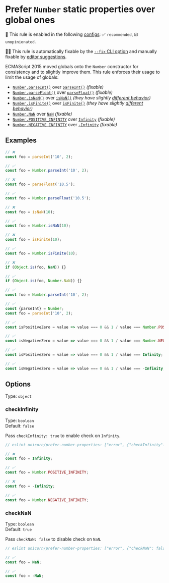 # Prefer `Number` static properties over global ones

💼 This rule is enabled in the following [configs](https://github.com/sindresorhus/eslint-plugin-unicorn#recommended-config): ✅ `recommended`, ☑️ `unopinionated`.

🔧💡 This rule is automatically fixable by the [`--fix` CLI option](https://eslint.org/docs/latest/user-guide/command-line-interface#--fix) and manually fixable by [editor suggestions](https://eslint.org/docs/latest/use/core-concepts#rule-suggestions).

<!-- end auto-generated rule header -->
<!-- Do not manually modify this header. Run: `npm run fix:eslint-docs` -->

ECMAScript 2015 moved globals onto the `Number` constructor for consistency and to slightly improve them. This rule enforces their usage to limit the usage of globals:

- [`Number.parseInt()`](https://developer.mozilla.org/en-US/docs/Web/JavaScript/Reference/Global_Objects/Number/parseInt) over [`parseInt()`](https://developer.mozilla.org/en-US/docs/Web/JavaScript/Reference/Global_Objects/parseInt) *(fixable)*
- [`Number.parseFloat()`](https://developer.mozilla.org/en-US/docs/Web/JavaScript/Reference/Global_Objects/Number/parseFloat) over [`parseFloat()`](https://developer.mozilla.org/en-US/docs/Web/JavaScript/Reference/Global_Objects/parseFloat) *(fixable)*
- [`Number.isNaN()`](https://developer.mozilla.org/en-US/docs/Web/JavaScript/Reference/Global_Objects/Number/isNaN) over [`isNaN()`](https://developer.mozilla.org/en-US/docs/Web/JavaScript/Reference/Global_Objects/isNaN) *(they have slightly [different behavior](https://developer.mozilla.org/en-US/docs/Web/JavaScript/Reference/Global_Objects/Number/isNaN#difference_between_number.isnan_and_global_isnan))*
- [`Number.isFinite()`](https://developer.mozilla.org/en-US/docs/Web/JavaScript/Reference/Global_Objects/Number/isFinite) over [`isFinite()`](https://developer.mozilla.org/en-US/docs/Web/JavaScript/Reference/Global_Objects/isFinite) *(they have slightly [different behavior](https://developer.mozilla.org/en-US/docs/Web/JavaScript/Reference/Global_Objects/Number/isFinite#difference_between_number.isfinite_and_global_isfinite))*
- [`Number.NaN`](https://developer.mozilla.org/en-US/docs/Web/JavaScript/Reference/Global_Objects/Number/NaN) over [`NaN`](https://developer.mozilla.org/en-US/docs/Web/JavaScript/Reference/Global_Objects/NaN) *(fixable)*
- [`Number.POSITIVE_INFINITY`](https://developer.mozilla.org/en-US/docs/Web/JavaScript/Reference/Global_Objects/Number/POSITIVE_INFINITY) over [`Infinity`](https://developer.mozilla.org/en-US/docs/Web/JavaScript/Reference/Global_Objects/Infinity) *(fixable)*
- [`Number.NEGATIVE_INFINITY`](https://developer.mozilla.org/en-US/docs/Web/JavaScript/Reference/Global_Objects/Number/NEGATIVE_INFINITY) over [`-Infinity`](https://developer.mozilla.org/en-US/docs/Web/JavaScript/Reference/Global_Objects/Infinity) *(fixable)*

## Examples

```js
// ❌
const foo = parseInt('10', 2);

// ✅
const foo = Number.parseInt('10', 2);
```

```js
// ❌
const foo = parseFloat('10.5');

// ✅
const foo = Number.parseFloat('10.5');
```

```js
// ❌
const foo = isNaN(10);

// ✅
const foo = Number.isNaN(10);
```

```js
// ❌
const foo = isFinite(10);

// ✅
const foo = Number.isFinite(10);
```

```js
// ❌
if (Object.is(foo, NaN)) {}

// ✅
if (Object.is(foo, Number.NaN)) {}
```

```js
// ✅
const foo = Number.parseInt('10', 2);
```

```js
// ✅
const {parseInt} = Number;
const foo = parseInt('10', 2);
```

```js
// ✅
const isPositiveZero = value => value === 0 && 1 / value === Number.POSITIVE_INFINITY;
```

```js
// ✅
const isNegativeZero = value => value === 0 && 1 / value === Number.NEGATIVE_INFINITY;
```

```js
// ✅
const isPositiveZero = value => value === 0 && 1 / value === Infinity;
```

```js
// ✅
const isNegativeZero = value => value === 0 && 1 / value === -Infinity;
```

## Options

Type: `object`

### checkInfinity

Type: `boolean`\
Default: `false`

Pass `checkInfinity: true` to enable check on `Infinity`.

```js
// eslint unicorn/prefer-number-properties: ["error", {"checkInfinity": true}]

// ❌
const foo = Infinity;

// ✅
const foo = Number.POSITIVE_INFINITY;
```

```js
// ❌
const foo = -Infinity;

// ✅
const foo = Number.NEGATIVE_INFINITY;
```

### checkNaN

Type: `boolean`\
Default: `true`

Pass `checkNaN: false` to disable check on `NaN`.

```js
// eslint unicorn/prefer-number-properties: ["error", {"checkNaN": false}]

// ✅
const foo = NaN;

// ✅
const foo = -NaN;
```
